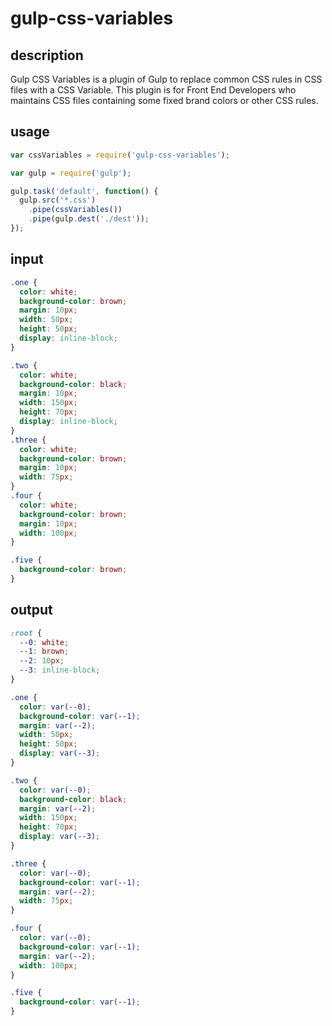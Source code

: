 # gulp-css-variables

## description
Gulp CSS Variables is a plugin of Gulp to replace common CSS rules in CSS files with a CSS Variable. This plugin is for Front End Developers who maintains CSS files containing some fixed brand colors or other CSS rules.

## usage
```js
var cssVariables = require('gulp-css-variables');

var gulp = require('gulp');

gulp.task('default', function() {
  gulp.src('*.css')
    .pipe(cssVariables())
    .pipe(gulp.dest('./dest'));
});
```

## input
```css
.one {
  color: white;
  background-color: brown;
  margin: 10px;
  width: 50px;
  height: 50px;
  display: inline-block;
}

.two {
  color: white;
  background-color: black;
  margin: 10px;
  width: 150px;
  height: 70px;
  display: inline-block;
}
.three {
  color: white;
  background-color: brown;
  margin: 10px;
  width: 75px;
}
.four {
  color: white;
  background-color: brown;
  margin: 10px;
  width: 100px;
}

.five {
  background-color: brown;
}
```


## output
```css
:root {
  --0: white;
  --1: brown;
  --2: 10px;
  --3: inline-block;
}

.one {
  color: var(--0);
  background-color: var(--1);
  margin: var(--2);
  width: 50px;
  height: 50px;
  display: var(--3);
}

.two {
  color: var(--0);
  background-color: black;
  margin: var(--2);
  width: 150px;
  height: 70px;
  display: var(--3);
}

.three {
  color: var(--0);
  background-color: var(--1);
  margin: var(--2);
  width: 75px;
}

.four {
  color: var(--0);
  background-color: var(--1);
  margin: var(--2);
  width: 100px;
}

.five {
  background-color: var(--1);
}
```
